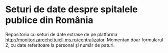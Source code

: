 # Seturi de date despre spitalele publice din România

Repositoriu cu seturi de date extrase de pe platforma http://monitorizarecheltuieli.ms.ro/centralizator. Momentan doar formularul 2, cu date referitoare la personal şi număr de paturi.
